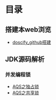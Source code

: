 # 目录

## 搭建本web浏览

* [doscify_github搭建](docs/doscify_github搭建.md)

## JDK源码解析

### 并发编程锁

- [AQS之独占锁](docs/JDK/并发编程之锁/AQS-独占锁.md)
- [AQS之共享锁]()